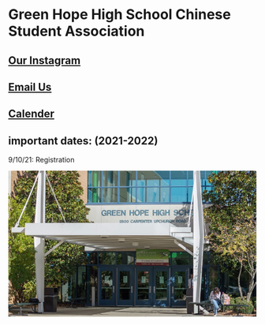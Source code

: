 <h1>Green Hope High School Chinese Student Association</h1>


<h2><a href="https://www.instagram.com/ghhscsa/">Our Instagram</a></h2>

<h2><a href="mailto:ghhscsa@gmail.com">Email Us</a></h2>

<h2><a href="about.md">Calender</a></h2>

<h2>important dates: (2021-2022)</h2>
  
  9/10/21: Registration 
  
![Green Hope](https://github.com/erik304501/GHHS-CSA/blob/main/green-hope-entrance_4.jpg?raw=true) 
